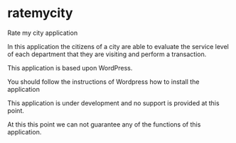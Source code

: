 ratemycity
==========

Rate my city application

In this application the citizens of a city are able to evaluate the service level of each department 
that they are visiting and perform a transaction.

This application is based upon WordPress.

You should follow the instructions of Wordpress how to install the application

This application is under development and no support is provided at this point.

At this this point we can not guarantee any of the functions of this application.

